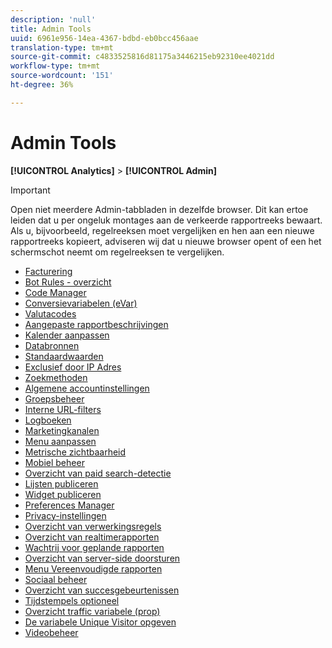 ```yaml
---
description: 'null'
title: Admin Tools
uuid: 6961e956-14ea-4367-bdbd-eb0bcc456aae
translation-type: tm+mt
source-git-commit: c4833525816d81175a3446215eb92310ee4021dd
workflow-type: tm+mt
source-wordcount: '151'
ht-degree: 36%

---
```



# Admin Tools

**[!UICONTROL Analytics]** > **[!UICONTROL Admin]**

>[!IMPORTANT]
>
>Open niet meerdere Admin-tabbladen in dezelfde browser. Dit kan ertoe leiden dat u per ongeluk montages aan de verkeerde rapportreeks bewaart. Als u, bijvoorbeeld, regelreeksen moet vergelijken en hen aan een nieuwe rapportreeks kopieert, adviseren wij dat u nieuwe browser opent of een het schermschot neemt om regelreeksen te vergelijken.

+ [Facturering](billing-admin.md)
+ [Bot Rules - overzicht](bot-removal/bot-rules.md)
+ [Code Manager](code-manager-admin.md)
+ [Conversievariabelen (eVar)](conversion-var-admin/conversion-var-admin.md)
+ [Valutacodes](currency.md)
+ [Aangepaste rapportbeschrijvingen](custom-desc-admin.md)
+ [Kalender aanpassen](custom-calendar.md)
+ [Databronnen](data-sources.md)
+ [Standaardwaarden](default-metrics.md)
+ [Exclusief door IP Adres](exclude-ip.md)
+ [Zoekmethoden](finding-methods.md)
+ [Algemene accountinstellingen](general-acct-settings-admin.md)
+ [Groepsbeheer](group.md)
+ [Interne URL-filters](internal-url-filter-admin.md)
+ [Logboeken](logs.md)
+ [Marketingkanalen](marketing-channels-admin.md)
+ [Menu aanpassen](customize-menus.md)
+ [Metrische zichtbaarheid](metric-visibility.md)
+ [Mobiel beheer](mobile-management.md)
+ [Overzicht van paid search-detectie](paid-search-detection/paid-search-detection.md)
+ [Lijsten publiceren](publishing-list.md)
+ [Widget publiceren](publishing-widgets-admin.md)
+ [Preferences Manager](preferences-manager.md)
+ [Privacy-instellingen](privacy-settings.md)
+ [Overzicht van verwerkingsregels](c-processing-rules/processing-rules.md)
+ [Overzicht van realtimerapporten](realtime/realtime.md)
+ [Wachtrij voor geplande rapporten](scheduled-reports-admin.md)
+ [Overzicht van server-side doorsturen](c-server-side-forwarding/ssf.md)
+ [Menu Vereenvoudigde rapporten](t-simplified-menu.md)
+ [Sociaal beheer](social-management.md)
+ [Overzicht van succesgebeurtenissen](c-success-events/success-event.md)
+ [Tijdstempels optioneel](timestamp-optional.md)
+ [Overzicht traffic variabele (prop)](c-traffic-variables/traffic-var.md)
+ [De variabele Unique Visitor opgeven](unique-visitor-variable-admin/t-unique-visitor-variable.md)
+ [Videobeheer](video-management.md)
